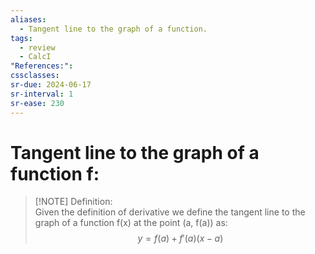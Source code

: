 ```yaml
---
aliases:
  - Tangent line to the graph of a function.
tags:
  - review
  - CalcI
"References:": 
cssclasses:
sr-due: 2024-06-17
sr-interval: 1
sr-ease: 230
---
```

# Tangent line to the graph of a function f: 

> [!NOTE] Definition:  
> Given the definition of derivative we define the tangent line to the graph of a function f(x) at the point (a, f(a)) as: 
>$$
y = f(a) + f'(a)(x-a)
>$$
 
